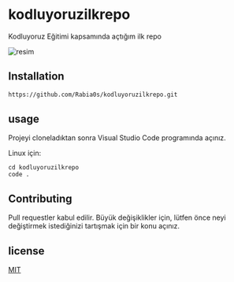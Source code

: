 # kodluyoruzilkrepo
Kodluyoruz Eğitimi kapsamında açtığım ilk repo

![resim](https://avatars.githubusercontent.com/u/30476529?s=280&v=4)

## Installation

```bash
https://github.com/Rabia0s/kodluyoruzilkrepo.git
```

## usage

Projeyi cloneladıktan sonra Visual Studio Code programında açınız.

Linux için:
```linux
cd kodluyoruzilkrepo
code .
```

## Contributing
Pull requestler kabul edilir. Büyük değişiklikler için, lütfen önce neyi değiştirmek istediğinizi tartışmak için bir konu açınız.


## license

[MIT](https://choosealicense.com/licenses/mit/)

